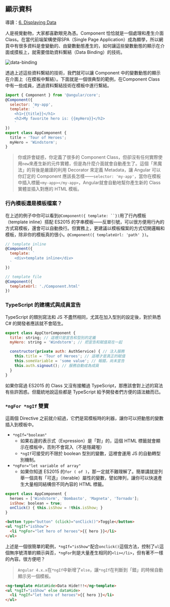 ## 顯示資料
導讀：[6. Displaying Data](https://angular.io/docs/ts/latest/guide/displaying-data.html)

人是視覺動物，大家都喜歡眼見為憑。Component 恰恰就是一個處理和產生介面 Class。在當代前端架構使得SPA（Single Page Application）成為顯學，所以網頁中有很多資料是會變動的、由變數動態產生的，如何讓這些變數動態的顯示在介面或摸板上，就需要借助資料繫結（Data Binding）的技術。


![data-binding](https://angular.io/generated/images/guide/architecture/databinding.png)


透過上述這些資料繫結的技術，我們就可以讓 Component 中的變數動態的顯示在介面上（在模板中繫結）。下面就是一個很典型的範例，在Component Class 中有一些成員，透過資料繫結技術在模板中進行繫結。
```javascript
import { Component } from '@angular/core';
@Component({
  selector: 'my-app',
  template: `
    <h1>{{title}}</h1>
    <h2>My favorite hero is: {{myHero}}</h2>
    `
})
export class AppComponent {
  title = 'Tour of Heroes';
  myHero = 'Windstorm';
}
```

> 你或許會疑惑，你定義了很多的 Component Class，但卻沒有任何實際使用```new```來產生新的元件實體，但是為什麼介面就會自動產生了。這個「黑魔法」的背後是嚴謹的利用 Decorator 來定義 Metadata，讓 Angular 可以你訂定的 Component 應該長怎樣——```selector: 'my-app'```，當你在模板中插入標籤```<my-app></my-app>```，Angular就會自動地幫你產生新的 Class 實體並插入對應的 HTML 模板。


### 行內模板還是模板檔案？
在上述的例子中你可以看到```@Component({ template: ``})```用了行內模板（template inline）搭配 ES2015 的字串模板——反單引號，可以很方便用行內的方式寫模板，還會可以自動換行。但實務上，更建議以模板檔案的方式切開邏輯和模板，除非你的模板真的很小。```@Component({ templateUrl: 'path' })```。

```javascript
// template inline
@Component({
  template: `
    <div>template inline</div>
  `
})

// template file
@Component({
  templateUrl: './Component.html'
})
```


### TypeScript 的建構式與成員宣告
TypeScript 的類別寫法和 JS 不盡然相同，尤其在加入型別的設定後，對於熟悉 C# 的開發者應該就不會陌生。
```javascript
export class AppCtorComponent {
  title: string; // 這裡只是宣告和型別的定義
  myHero: string = 'Windstorm'; // 把宣告和賦值寫在一起

  constructor(private auth: AuthService) { // 注入服務
    this.title = 'Tour of Heroes'; // 這裡才是真正的賦值
    this.someVariable = 'some value'; // 報錯，尚未宣告
    this.auth.signout(); // 服務自動成為成員
  }
}
```
如果你寫過 ES2015 的 Class 又沒有接觸過 TypeScript，那應該會對上述的寫法有些許困惑。但籠統地說這些都是 TypeScript 給予開發者們方便的語法糖而已。


### ```*ngFor *ngIf``` 雙寶
這兩個 Directive 之前就介紹過，它們是寫模板時的利器，讓你可以把動態的變數插入到模板中。
- ```*ngIf="boolean"```
  - 如果右邊的表示式（Expression）是「對」的，這個 HTML 標籤就會顯示在模板中，否則不會寫入（不是隱藏喔）
  - ```*ngIf```可接受的不限於 boolean 型別的變數，這裡會運用 JS 的自動轉型別機制。
- ```*ngFor="let variable of array"```
  - 如果你知道 ES2015 的```for ( of )```，那一定就不難理解了。簡單講就是列舉一個具有「可迭」（iterable）屬性的變數，譬如陣列，讓你可以快速產生大量相同結構但不同內容的 HTML 標籤。

```javascript
export class AppComponent {
  heroes = ['Windstorm', 'Bombasto', 'Magneta', 'Tornado'];
  isShow: boolean = true;
  onClick() { this.isShow = !this.isShow; }
}
```
```html
<button type="button" (click)="onClick()">Toggle</button>
<ul *ngIf="isShow">
  <li *ngFor="let hero of heroes">{{ hero }}</li>
</ul>
```

上述是一個很簡單的範例，```*ngIf="isShow"```配合```onclick()```這個方法，控制了```ul```這個無序號清單的顯示與否，```*ngFor```則是大量產生相同的```<li></li>```，但有著不一樣的內容。很方便吧？

> ```Angular 4.x.x```在```*ngIf```中新增了```else```，讓```*ngIf```在判斷到「錯」的時候自動顯示另一個模板。

```html
<ng-template #dataHide>Data Hide!!!</ng-template>
<ul *ngIf="isShow" else dataHide>
  <li *ngIf="let hero of heroes">{{ hero }}</li>
</ul>
```
